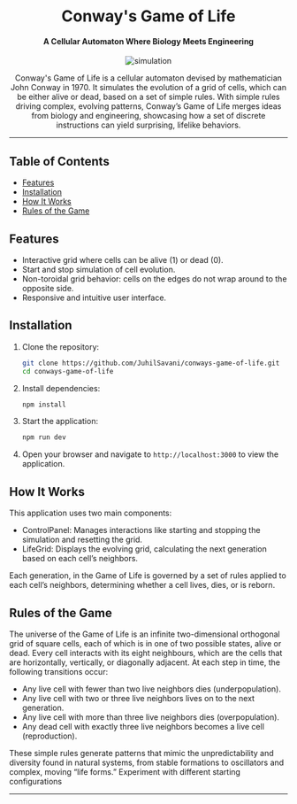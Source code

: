 <div align="center">
   
# Conway's Game of Life

#### A Cellular Automaton Where Biology Meets Engineering

<img src="https://github.com/user-attachments/assets/e8aff285-68dd-486e-9cfe-9c40b7a8b5c4" alt="simulation"/><br/>

Conway's Game of Life is a cellular automaton devised by mathematician John Conway in 1970. It simulates the evolution of a grid of cells, which can be either alive or dead, based on a set of simple rules. With simple rules driving complex, evolving patterns, Conway’s Game of Life merges ideas from biology and engineering, showcasing how a set of discrete instructions can yield surprising, lifelike behaviors. 

</div>

--- 

## Table of Contents

- [Features](#features)
- [Installation](#installation)
- [How It Works](#how-it-works)
- [Rules of the Game](#rules-of-the-game)

## Features

- Interactive grid where cells can be alive (1) or dead (0).
- Start and stop simulation of cell evolution.
- Non-toroidal grid behavior: cells on the edges do not wrap around to the opposite side.
- Responsive and intuitive user interface.

## Installation

1. Clone the repository:
   ```bash
   git clone https://github.com/JuhilSavani/conways-game-of-life.git
   cd conways-game-of-life
   ```

2. Install dependencies:
   ```bash
   npm install
   ```

3. Start the application:
   ```bash
   npm run dev
   ```

4. Open your browser and navigate to `http://localhost:3000` to view the application.

## How It Works

This application uses two main components:

- ControlPanel: Manages interactions like starting and stopping the simulation and resetting the grid.
- LifeGrid: Displays the evolving grid, calculating the next generation based on each cell’s neighbors.

Each generation, in the Game of Life is governed by a set of rules applied to each cell’s neighbors, determining whether a cell lives, dies, or is reborn.

## Rules of the Game

The universe of the Game of Life is an infinite two-dimensional orthogonal grid of square cells, each of which is in one of two possible states, alive or dead. Every cell interacts with its eight neighbours, which are the cells that are horizontally, vertically, or diagonally adjacent. At each step in time, the following transitions occur:

- Any live cell with fewer than two live neighbors dies (underpopulation).
- Any live cell with two or three live neighbors lives on to the next generation.
- Any live cell with more than three live neighbors dies (overpopulation).
- Any dead cell with exactly three live neighbors becomes a live cell (reproduction).

These simple rules generate patterns that mimic the unpredictability and diversity found in natural systems, from stable formations to oscillators and complex, moving “life forms.” Experiment with different starting configurations

---

